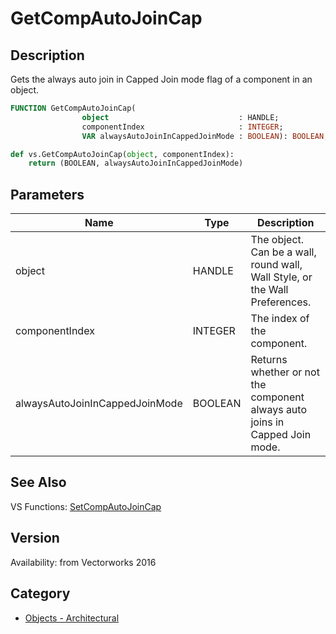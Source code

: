 # GetCompAutoJoinCap

## Description
Gets the always auto join in Capped Join mode flag of a component in an object.

```pascal
FUNCTION GetCompAutoJoinCap(
				object                             : HANDLE;
				componentIndex                     : INTEGER;
				VAR alwaysAutoJoinInCappedJoinMode : BOOLEAN): BOOLEAN;
```

```python
def vs.GetCompAutoJoinCap(object, componentIndex):
    return (BOOLEAN, alwaysAutoJoinInCappedJoinMode)
```

## Parameters
|Name|Type|Description|
|---|---|---|
|object|HANDLE|The object. Can be a wall, round wall, Wall Style, or the Wall Preferences.|
|componentIndex|INTEGER|The index of the component.|
|alwaysAutoJoinInCappedJoinMode|BOOLEAN|Returns whether or not the component always auto joins in Capped Join mode.|

## See Also
VS Functions:
[SetCompAutoJoinCap](SetCompAutoJoinCap.md)

## Version
Availability: from Vectorworks 2016

## Category
* [Objects - Architectural](../Categories/Objects%20-%20Architectural.md)
